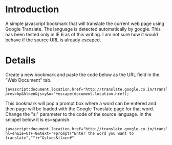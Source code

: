 # Introduction #

A simple javascript bookmark that will translate the current web page using Google Translate. The language is detected automatically by google. This has been tested only in IE 6 as of this writing. I am not sure how it would behave if the source URL is already escaped.


# Details #
Create a new bookmark and paste the code below as the URL field in the "Web Document" tab.

```
javascript:document.location.href="http://translate.google.co.in/translate?prev=hp&hl=en&js=y&u="+escape(document.location.href);
```


This bookmark will pop a prompt box where a word can be entered and then page will be loaded with the Google Translate page for that word. Change the "sl" parameter to the code of the source language. In the snippet below it is es=spanish.

```
javascript:document.location.href="http://translate.google.co.in/translate_t?hl=en&ie=UTF-8&text="+prompt("Enter the word you want to translate","")+"&sl=es&tl=en#"
```